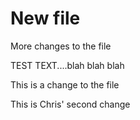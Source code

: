 New file 
===============
More changes to the file

TEST TEXT....blah blah blah

This is a change to the file


This is Chris' second change
